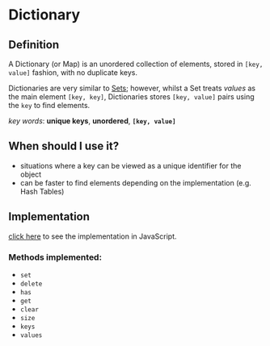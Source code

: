 # Dictionary

## Definition

A Dictionary (or Map) is an unordered collection of elements, stored in `[key, value]` fashion, with no duplicate keys.

Dictionaries are very similar to [Sets](../Set); however, whilst a Set treats _values_ as the main element `[key, key]`, Dictionaries stores `[key, value]` pairs using the `key` to find elements.

_key words_: **unique keys**, **unordered**, **`[key, value]`**

## When should I use it?

- situations where a key can be viewed as a unique identifier for the object
- can be faster to find elements depending on the implementation (e.g. Hash Tables)

## Implementation

[click here](./Dictionary.js) to see the implementation in JavaScript.

### Methods implemented:

- `set`
- `delete`
- `has`
- `get`
- `clear`
- `size`
- `keys`
- `values`
